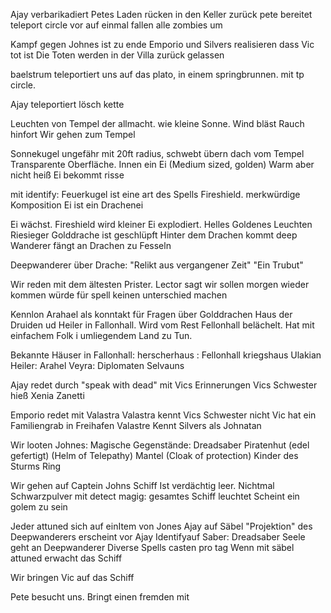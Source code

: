 Ajay verbarikadiert Petes Laden
rücken in den Keller zurück
pete bereitet teleport circle vor
auf einmal fallen alle zombies um

Kampf gegen Johnes ist zu ende
Emporio und Silvers realisieren dass Vic tot ist
Die Toten werden in der Villa zurück gelassen

baelstrum teleportiert uns auf das plato, in einem springbrunnen. mit tp circle.

Ajay teleportiert lösch kette

Leuchten von Tempel der allmacht. wie kleine Sonne. Wind bläst Rauch hinfort
Wir gehen zum Tempel

Sonnekugel ungefähr mit 20ft radius, schwebt übern dach vom Tempel
Transparente Oberfläche. Innen ein Ei (Medium sized, golden)
Warm aber nicht heiß
Ei bekommt risse

mit identify: 
	Feuerkugel ist eine art des Spells Fireshield. merkwürdige Komposition
	Ei ist ein Drachenei

Ei wächst. Fireshield wird kleiner
Ei explodiert.
Helles Goldenes Leuchten
Riesieger Golddrache ist geschlüpft
Hinter dem Drachen kommt deep Wanderer
fängt an Drachen zu Fesseln

Deepwanderer über Drache:
"Relikt aus vergangener Zeit"
"Ein Trubut"

Wir reden mit dem ältesten Prister. Lector 
sagt wir sollen morgen wieder kommen
würde für spell keinen unterschied machen

Kennlon Arahael als konntakt für Fragen über Golddrachen
Haus der Druiden ud Heiler in Fallonhall. Wird vom Rest Fellonhall belächelt. Hat mit einfachem Folk i umliegendem Land zu Tun.

Bekannte Häuser in Fallonhall:
herscherhaus : Fellonhall
kriegshaus Ulakian
Heiler: Arahel
Veyra: Diplomaten
Selvauns

Ajay redet durch "speak with dead" mit Vics Erinnerungen
Vics Schwester hieß Xenia Zanetti

Emporio redet mit Valastra
Valastra kennt Vics Schwester nicht
Vic hat ein Familiengrab in Freihafen
Valastre Kennt Silvers als Johnatan

Wir looten Johnes:
Magische Gegenstände:
	Dreadsaber 
	Piratenhut (edel gefertigt) (Helm of Telepathy)
	Mantel (Cloak of protection)
	Kinder des Sturms Ring

Wir gehen auf Captein Johns Schiff
Ist verdächtig leer. Nichtmal Schwarzpulver
mit detect magig: gesamtes Schiff leuchtet
Scheint ein golem zu sein

Jeder attuned sich auf einItem von Jones
Ajay auf Säbel
"Projektion" des Deepwanderers erscheint vor Ajay
Identifyauf Saber: 
	Dreadsaber
	Seele geht an Deepwanderer
	Diverse Spells casten pro tag
	Wenn mit säbel attuned erwacht das Schiff

Wir bringen Vic auf das Schiff

Pete besucht uns. Bringt einen fremden mit